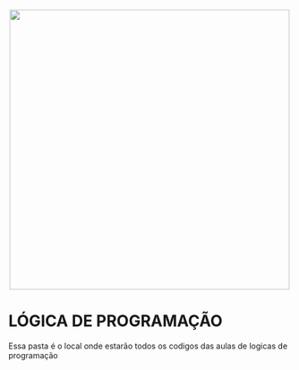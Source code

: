 <h4 align="center">
<img src="https://media0.giphy.com/media/bGgsc5mWoryfgKBx1u/giphy.gif?cid=6c09b952hvft3n64bn1m6ftnwk2ftd1008ov2dbnvv2lzjwo&ep=v1_gifs_search&rid=giphy.gif&ct=g" width="500">
</h4>

#                            LÓGICA DE PROGRAMAÇÃO

Essa pasta é o local onde estarão todos os codigos das aulas de logicas de programação 
    
